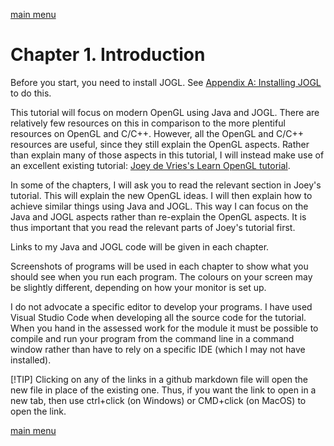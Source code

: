 [main menu](../README.md)

# Chapter 1. Introduction

Before you start, you need to install JOGL. See [Appendix A: Installing JOGL](appendixA.md) to do this.

This tutorial will focus on modern OpenGL using Java and JOGL. There are relatively few resources on this in comparison to the more plentiful resources on OpenGL and C/C++. However, all the OpenGL and C/C++ resources are useful, since they still explain the OpenGL aspects. Rather than explain many of those aspects in this tutorial, I will instead make use of an excellent existing tutorial: [Joey de Vries's Learn OpenGL tutorial](https://learnopengl.com/).

In some of the chapters, I will ask you to read the relevant section in Joey's tutorial. This will explain the new OpenGL ideas. I will then explain how to achieve similar things using Java and JOGL. This way I can focus on the Java and JOGL aspects rather than re-explain the OpenGL aspects. It is thus important that you read the relevant parts of Joey's tutorial first.

Links to my Java and JOGL code will be given in each chapter.

Screenshots of programs will be used in each chapter to show what you should see when you run each program. The colours on your screen may be slightly different, depending on how your monitor is set up.

I do not advocate a specific editor to develop your programs. I have used Visual Studio Code when developing all the source code for the tutorial. When you hand in the assessed work for the module it must be possible to compile and run your program from the command line in a command window rather than have to rely on a specific IDE (which I may not have installed).

[!TIP]
Clicking on any of the links in a github markdown file will open the new file in place of the existing one. Thus, if you want the link to open in a new tab, then use ctrl+click (on Windows) or CMD+click (on MacOS) to open the link.

[main menu](../README.md)